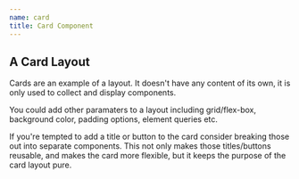 ```yaml
---
name: card
title: Card Component
---
```


## A Card Layout

Cards are an example of a layout. It doesn't have any content of its own, it is only used to collect and display components.

You could add other paramaters to a layout including grid/flex-box, background color, padding options, element queries etc.

If you're tempted to add a title or button to the card consider breaking those out into separate components. This not only makes those titles/buttons reusable, and makes the card more flexible, but it keeps the purpose of the card layout pure.
